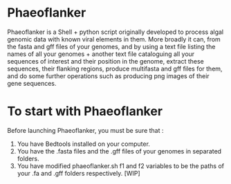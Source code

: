 # Phaeoflanker
Phaeoflanker is a Shell + python script originally developed to process algal genomic data with known viral elements in them. More broadly it can, from the fasta and gff files of your genomes, and by using a text file listing the names of all your genomes + another text file cataloguing all your sequences of interest and their position in the genome, extract these sequences, their flanking regions, produce multifasta and gff files for them, and do some further operations such as producing png images of their gene sequences. 
# To start with Phaeoflanker
Before launching Phaeoflanker, you must be sure that :
1) You have Bedtools installed on your computer.
2) You have the .fasta files and the .gff files of your genomes in separated folders.
3) You have modified phaeoflanker.sh f1 and f2 variables to be the paths of your .fa and .gff folders respectively.
[WIP]
